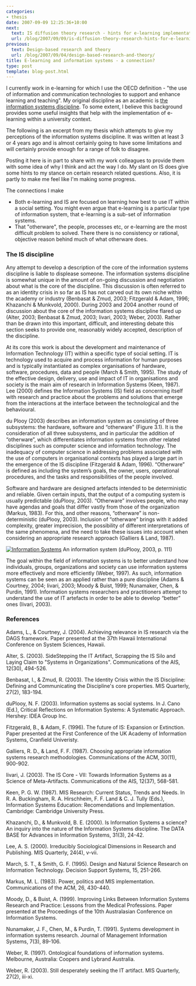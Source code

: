 ```yaml
---
categories:
- thesis
date: 2007-09-09 12:25:36+10:00
next:
  text: IS diffusion theory research - hints for e-learning implementation
  url: /blog/2007/09/09/is-diffusion-theory-research-hints-for-e-learning-implementation/
previous:
  text: Design-based research and theory
  url: /blog/2007/09/04/design-based-research-and-theory/
title: E-learning and information systems - a connection?
type: post
template: blog-post.html
---
```

I currently work in e-learning for which I use the OECD definition - "the use of information and communication technologies to support and enhance learning and teaching". My original discipline as an academic is [the information systems discipline](http://www.isworld.org/). To some extent, I believe this background provides some useful insights that help with the implementation of e-learning within a university context.

The following is an excerpt from my thesis which attempts to give my perceptions of the information systems discipline. It was written at least 3 or 4 years ago and is almost certainly going to have some limitations and will certainly provide enough for a range of folk to disagree.

Posting it here is in part to share with my work colleagues to provide them with some idea of why I think and act the way I do. My slant on IS does give some hints to my stance on certain research related questions. Also, it is partly to make me feel like I'm making some progress.

The connections I make

- Both e-learning and IS are focused on learning how best to use IT within a social setting. You might even argue that e-learning is a particular type of information system, that e-learning is a sub-set of information systems.
- That "otherware", the people, processes etc, or e-learning are the most difficult problem to solved. There there is no consistency or rational, objective reason behind much of what otherware does.

### The IS discipline

Any attempt to develop a description of the core of the information systems discipline is liable to displease someone. The information systems discipline is somewhat unique in the amount of on-going discussion and negotiation about what is the core of the discipline. This discussion is often referred to as an identity crisis in so far as IS has not carved out its own niche within the academy or industry (Benbasat & Zmud, 2003; Fitzgerald & Adam, 1996; Khazanchi & Munkvold, 2000). During 2003 and 2004 another round of discussion about the core of the information systems discipline flared up (Alter, 2003; Benbasat & Zmud, 2003; Iivari, 2003; Weber, 2003). Rather than be drawn into this important, difficult, and interesting debate this section seeks to provide one, reasonably widely accepted, description of the discipline.

At its core this work is about the development and maintenance of Information Technology (IT) within a specific type of social setting. IT is technology used to acquire and process information for human purposes and is typically instantiated as complex organisations of hardware, software, procedures, data and people (March & Smith, 1995). The study of the effective design, delivery, use and impact of IT in organisations and society is the main aim of research in Information Systems (Keen, 1987). Lee (2000) defines the Information Systems (IS) field as concerning itself with research and practice about the problems and solutions that emerge from the interactions at the interface between the technological and the behavioural.

du Plooy (2003) describes an information system as consisting of three subsystems: the hardware, software and “otherware” (Figure 3.1). It is the consideration of all three subsystems, and in particular the addition of “otherware”, which differentiates information systems from other related disciplines such as computer science and information technology. The inadequacy of computer science in addressing problems associated with the use of computers in organisational contexts has played a large part in the emergence of the IS discipline (Fitzgerald & Adam, 1996). “Otherware” is defined as including the system’s goals, the owner, users, operational procedures, and the tasks and responsibilities of the people involved.

Software and hardware are designed artefacts intended to be deterministic and reliable. Given certain inputs, that the output of a computing system is usually predictable (duPlooy, 2003). “Otherware” involves people, who may have agendas and goals that differ vastly from those of the organization (Markus, 1983). For this, and other reasons, “otherware” is non-deterministic (duPlooy, 2003). Inclusion of “otherware” brings with it added complexity, greater imprecision, the possibility of different interpretations of the same phenomena, and the need to take these issues into account when considering an appropriate research approach (Galliers & Land, 1987).

[![Information Systems](http://cq-pan.cqu.edu.au/david-jones/blog/wp-content/uploads/2007/09/image001.gif)](http://cq-pan.cqu.edu.au/david-jones/blog/wp-content/uploads/2007/09/image001.gif "Information Systems") An information system (duPlooy, 2003, p. 111)

The goal within the field of information systems is to better understand how individuals, groups, organizations and society can use information systems more effectively and more efficiently (Weber, 1997). As such, information systems can be seen as an applied rather than a pure discipline (Adams & Courtney, 2004; Iivari, 2003; Moody & Buist, 1999; Nunamaker, Chen, & Purdin, 1991). Information systems researchers and practitioners attempt to understand the use of IT artefacts in order to be able to develop “better” ones (Iivari, 2003).

### References

Adams, L., & Courtney, J. (2004). Achieving relevance in IS research via the DAGS framework. Paper presented at the 37th Hawaii International Conference on System Sciences, Hawaii.

Alter, S. (2003). SideStepping the IT Artifact, Scrapping the IS Silo and Laying Claim to "Systems in Organizations". Communications of the AIS, 12(30), 494-526.

Benbasat, I., & Zmud, R. (2003). The Identity Crisis within the IS Discipline: Defining and Communicating the Discipline's core properties. MIS Quarterly, 27(2), 183-194.

duPlooy, N. F. (2003). Information systems as social systems. In J. Cano (Ed.), Critical Reflections on Information Systems: A Systematic Approach. Hershey: IDEA Group Inc.

Fitzgerald, B., & Adam, F. (1996). The future of IS: Expansion or Extinction. Paper presented at the First Conference of the UK Academy of Information Systems, Cranfield Univeristy.

Galliers, R. D., & Land, F. F. (1987). Choosing appropriate information systems research methodologies. Communications of the ACM, 30(11), 900-902.

Iivari, J. (2003). The IS Core - VII: Towards Information Systems as a Science of Meta-Artifacts. Communications of the AIS, 12(37), 568-581.

Keen, P. G. W. (1987). MIS Research: Current Status, Trends and Needs. In R. A. Buckingham, R. A. Hirschheim, F. F. Land & C. J. Tully (Eds.), Information Systems Education: Recomendations and Implementation. Cambridge: Cambridge University Press.

Khazanchi, D., & Munkvold, B. E. (2000). Is Information Systems a science? An inquiry into the nature of the Information Systems discipline. The DATA BASE for Advances in Information Systems, 31(3), 24-42.

Lee, A. S. (2000). Irreducibly Sociological Dimensions in Research and Publishing. MIS Quarterly, 24(4), v-vii.

March, S. T., & Smith, G. F. (1995). Design and Natural Science Research on Information Technology. Decision Support Systems, 15, 251-266.

Markus, M. L. (1983). Power, politics and MIS implementation. Communications of the ACM, 26, 430-440.

Moody, D., & Buist, A. (1999). Improving Links Between Information Systems Research and Practice: Lessons from the Medical Professions. Paper presented at the Proceedings of the 10th Australasian Conference on Information Systems.

Nunamaker, J. F., Chen, M., & Purdin, T. (1991). Systems development in information systems research. Journal of Management Information Systems, 7(3), 89-106.

Weber, R. (1997). Ontological foundations of information systems. Melbourne, Australia: Coopers and Lybrand Australia.

Weber, R. (2003). Still desperately seeking the IT artifact. MIS Quarterly, 27(2), iii-xi.